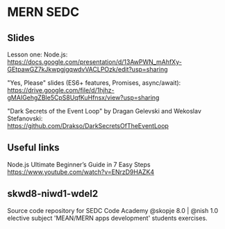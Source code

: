 # MERN SEDC

## Slides

Lesson one: Node.js:  
https://docs.google.com/presentation/d/13AwPWN_mAhfXy-GEtpawGZ7kJkwpgjgqwdvVACLPOzk/edit?usp=sharing

"Yes, Please" slides (ES6+ features, Promises, async/await):  
https://drive.google.com/file/d/1hjhz-gMAIGehgZBle5CpS8UqfKuHfnsx/view?usp=sharing

"Dark Secrets of the Event Loop" by Dragan Gelevski and Wekoslav Stefanovski:  
https://github.com/Drakso/DarkSecretsOfTheEventLoop

## Useful links

Node.js Ultimate Beginner’s Guide in 7 Easy Steps  
https://www.youtube.com/watch?v=ENrzD9HAZK4

## skwd8-niwd1-wdel2
Source code repository for SEDC Code Academy @skopje 8.0 | @nish 1.0 elective subject 'MEAN/MERN apps development' students exercises.
